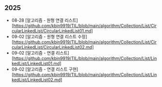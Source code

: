 ## 2025

* 08-28 [알고리즘 - 원형 연결 리스트][https://github.com/kbin9919/TIL/blob/main/algorithm/Collection/List/CircularLinkedList/CircularLinkedList01.md]
* 09-02 [알고리즘 - 원형 연결 리스트 수정][https://github.com/kbin9919/TIL/blob/main/algorithm/Collection/List/CircularLinkedList/CircularLinkedList02.md]
* 09-02 [알고리즘 - 연결 리스트][https://github.com/kbin9919/TIL/blob/main/algorithm/Collection/List/LinkedList/LinkedList01.md]
* 09-02 [알고리즘 - 연결 리스트 구현][https://github.com/kbin9919/TIL/blob/main/algorithm/Collection/List/LinkedList/LinkedList02.md]
